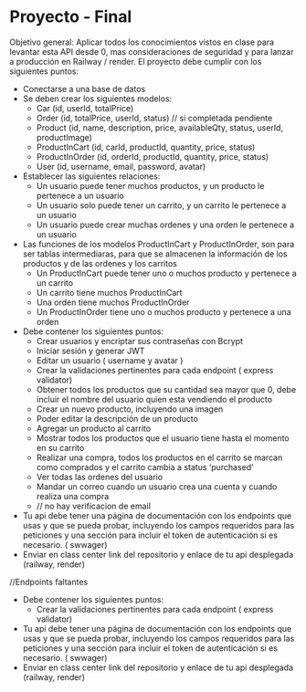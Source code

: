# Proyecto - Final

Objetivo general: Aplicar todos los conocimientos vistos en clase para levantar esta API desde 0, mas consideraciones de seguridad y para lanzar a producción en Railway / render. El proyecto debe cumplir con los siguientes puntos:

- Conectarse a una base de datos
- Se deben crear los siguientes modelos:
    - Car (id, userId, totalPrice)
    - Order (id, totalPrice, userId, status) // si completada pendiente
    - Product (id, name, description, price, availableQty, status, userId, productImage)
    - ProductInCart (id, carId, productId, quantity, price, status)
    - ProductInOrder (id, orderId, productId, quantity, price, status)
    - User (id, username, email, password, avatar)
- Establecer las siguientes relaciones:
    - Un usuario puede tener muchos productos, y un producto le pertenece a un usuario
    - Un usuario solo puede tener un carrito, y un carrito le pertenece a un usuario
    - Un usuario puede crear muchas ordenes y una orden le pertenece a un usuario
- Las funciones de los modelos ProductInCart y ProductInOrder, son para ser tablas intermediaras, para que se almacenen la información de los productos y de las ordenes y los carritos
    - Un ProductInCart puede tener uno o muchos producto y pertenece a un carrito
    - Un carrito tiene muchos ProductInCart
    - Una orden tiene muchos ProductInOrder
    - Un ProductInOrder tiene uno o muchos producto y pertenece a una orden
- Debe contener los siguientes puntos:
    - Crear usuarios y encriptar sus contraseñas con Bcrypt
    - Iniciar sesión y generar JWT
    - Editar un usuario ( username y avatar )
    - Crear la validaciones pertinentes para cada endpoint ( express validator)
    - Obtener todos los productos que su cantidad sea mayor que 0, debe incluir el nombre del usuario quien esta vendiendo el producto
    - Crear un nuevo producto, incluyendo una imagen
    - Poder editar la descripción de un producto
    - Agregar un producto al carrito
    - Mostrar todos los productos que el usuario tiene hasta el momento en su carrito
    - Realizar una compra, todos los productos en el carrito se marcan como comprados y el carrito cambia a status ‘purchased’
    - Ver todas las ordenes del usuario
    - Mandar un correo cuando un usuario crea una cuenta y cuando realiza una compra
    - // no hay verificacion de email
- Tu api debe tener una página de documentación con los endpoints que usas y que se pueda probar, incluyendo los campos requeridos para las peticiones y una sección para incluir el token de autenticación si es necesario. ( swwager)
- Enviar en class center link del repositorio y enlace de tu api desplegada (railway, render)


//Endpoints faltantes
- Debe contener los siguientes puntos:
    - Crear la validaciones pertinentes para cada endpoint ( express validator)
- Tu api debe tener una página de documentación con los endpoints que usas y que se pueda probar, incluyendo los campos requeridos para las peticiones y una sección para incluir el token de autenticación si es necesario. ( swwager)
- Enviar en class center link del repositorio y enlace de tu api desplegada (railway, render)